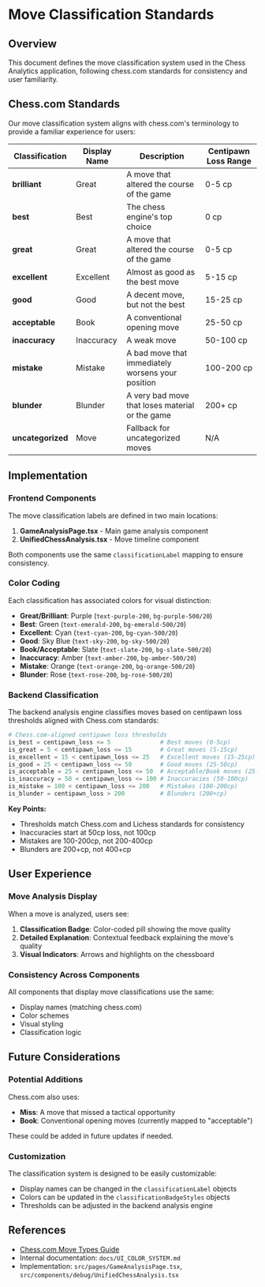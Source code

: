 # Move Classification Standards

## Overview

This document defines the move classification system used in the Chess Analytics application, following chess.com standards for consistency and user familiarity.

## Chess.com Standards

Our move classification system aligns with chess.com's terminology to provide a familiar experience for users:

| Classification | Display Name | Description | Centipawn Loss Range |
|---------------|--------------|-------------|---------------------|
| **brilliant** | Great | A move that altered the course of the game | 0-5 cp |
| **best** | Best | The chess engine's top choice | 0 cp |
| **great** | Great | A move that altered the course of the game | 0-5 cp |
| **excellent** | Excellent | Almost as good as the best move | 5-15 cp |
| **good** | Good | A decent move, but not the best | 15-25 cp |
| **acceptable** | Book | A conventional opening move | 25-50 cp |
| **inaccuracy** | Inaccuracy | A weak move | 50-100 cp |
| **mistake** | Mistake | A bad move that immediately worsens your position | 100-200 cp |
| **blunder** | Blunder | A very bad move that loses material or the game | 200+ cp |
| **uncategorized** | Move | Fallback for uncategorized moves | N/A |

## Implementation

### Frontend Components

The move classification labels are defined in two main locations:

1. **GameAnalysisPage.tsx** - Main game analysis component
2. **UnifiedChessAnalysis.tsx** - Move timeline component

Both components use the same `classificationLabel` mapping to ensure consistency.

### Color Coding

Each classification has associated colors for visual distinction:

- **Great/Brilliant**: Purple (`text-purple-200`, `bg-purple-500/20`)
- **Best**: Green (`text-emerald-200`, `bg-emerald-500/20`)
- **Excellent**: Cyan (`text-cyan-200`, `bg-cyan-500/20`)
- **Good**: Sky Blue (`text-sky-200`, `bg-sky-500/20`)
- **Book/Acceptable**: Slate (`text-slate-200`, `bg-slate-500/20`)
- **Inaccuracy**: Amber (`text-amber-200`, `bg-amber-500/20`)
- **Mistake**: Orange (`text-orange-200`, `bg-orange-500/20`)
- **Blunder**: Rose (`text-rose-200`, `bg-rose-500/20`)

### Backend Classification

The backend analysis engine classifies moves based on centipawn loss thresholds aligned with Chess.com standards:

```python
# Chess.com-aligned centipawn loss thresholds
is_best = centipawn_loss <= 5              # Best moves (0-5cp)
is_great = 5 < centipawn_loss <= 15        # Great moves (5-15cp)
is_excellent = 15 < centipawn_loss <= 25   # Excellent moves (15-25cp)
is_good = 25 < centipawn_loss <= 50        # Good moves (25-50cp)
is_acceptable = 25 < centipawn_loss <= 50  # Acceptable/Book moves (25-50cp)
is_inaccuracy = 50 < centipawn_loss <= 100 # Inaccuracies (50-100cp)
is_mistake = 100 < centipawn_loss <= 200   # Mistakes (100-200cp)
is_blunder = centipawn_loss > 200          # Blunders (200+cp)
```

**Key Points:**
- Thresholds match Chess.com and Lichess standards for consistency
- Inaccuracies start at 50cp loss, not 100cp
- Mistakes are 100-200cp, not 200-400cp
- Blunders are 200+cp, not 400+cp

## User Experience

### Move Analysis Display

When a move is analyzed, users see:

1. **Classification Badge**: Color-coded pill showing the move quality
2. **Detailed Explanation**: Contextual feedback explaining the move's quality
3. **Visual Indicators**: Arrows and highlights on the chessboard

### Consistency Across Components

All components that display move classifications use the same:
- Display names (matching chess.com)
- Color schemes
- Visual styling
- Classification logic

## Future Considerations

### Potential Additions

Chess.com also uses:
- **Miss**: A move that missed a tactical opportunity
- **Book**: Conventional opening moves (currently mapped to "acceptable")

These could be added in future updates if needed.

### Customization

The classification system is designed to be easily customizable:
- Display names can be changed in the `classificationLabel` objects
- Colors can be updated in the `classificationBadgeStyles` objects
- Thresholds can be adjusted in the backend analysis engine

## References

- [Chess.com Move Types Guide](https://www.chess.com/blog/chesstutorialshowtoplay/chess-guide-move-types)
- Internal documentation: `docs/UI_COLOR_SYSTEM.md`
- Implementation: `src/pages/GameAnalysisPage.tsx`, `src/components/debug/UnifiedChessAnalysis.tsx`
